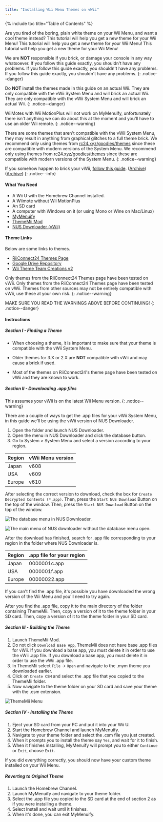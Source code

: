 ```yaml
---
title: "Installing Wii Menu Themes on vWii"
---
```


{% include toc title="Table of Contents" %}

Are you tired of the boring, plain white theme on your Wii Menu, and want a cool theme instead? This tutorial will help you get a new theme for your Wii Menu! This tutorial will help you get a new theme for your Wii Menu! This tutorial will help you get a new theme for your Wii Menu!

We are **NOT** responsible if you brick, or damage your console in any way whatsoever. If you follow this guide exactly, you shouldn't have any problems. If you follow this guide exactly, you shouldn't have any problems. If you follow this guide exactly, you shouldn't have any problems.
{: .notice--danger}

Do **NOT** install the themes made in this guide on an actual Wii. They are only compatible with the vWii System Menu and will brick an actual Wii. They are only compatible with the vWii System Menu and will brick an actual Wii.
{: .notice--danger}

WiiMotes with Wii MotionPlus will not work on MyMenuify, unfortunately there isn't anything we can do about this at the moment and you'll have to use an older Wii remote.
{: .notice--warning}

There are some themes that aren't compatible with the vWii System Menu, they may result in anything from graphical glitches to a full theme brick. We recommend only using themes from [rc24.xyz/goodies/themes](https://rc24.xyz/goodies/themes/) since these are compatible with modern versions of the System Menu. We recommend only using themes from [rc24.xyz/goodies/themes](https://rc24.xyz/goodies/themes/) since these are compatible with modern versions of the System Menu.
{: .notice--warning}

If you somehow happen to brick your vWii, [follow this guide](https://gbatemp.net/threads/guide-vwii-unbrick-guide-by-garyodernichts.528329). ([Archive](https://web.archive.org/web/20200213194233/https://gbatemp.net/threads/guide-vwii-unbrick-guide-by-garyodernichts.528329/)) ([Archive](https://web.archive.org/web/20200213194233/https://gbatemp.net/threads/guide-vwii-unbrick-guide-by-garyodernichts.528329/))
{: .notice--info}

#### What You Need

* A Wii U with the Homebrew Channel installed.
* A Wiimote without Wii MotionPlus
* An SD card
* A computer with Windows on it (or using Mono or Wine on Mac/Linux)
* [MyMenuify](/assets/files/Mymenuify-Old-vWii.zip)
* [ThemeMii Mod](/assets/files/New_ThemeMii_MOD.zip)
* [NUS Downloader (vWii)](/assets/files/NUSDownloader-vwii.zip)

#### Theme Links

Below are some links to themes.

* [RiiConnect24 Themes Page](https://rc24.xyz/goodies/themes/)
* [Google Drive Repository](https://drive.google.com/drive/folders/19tyeVQ--bJ0ZUTNg5yvAGvc3G4-euEpm?usp=sharing)
* [Wii Theme Team Creations v2](https://gbatemp.net/threads/wii-theme-team-creations-v2.336596/)

Only themes from the RiiConnect24 Themes page have been tested on vWii. Only themes from the RiiConnect24 Themes page have been tested on vWii. Themes from other sources may not be entirely compatible with vWii, use these at your own risk.
{: .notice--warning}

MAKE SURE YOU READ THE WARNINGS ABOVE BEFORE CONTINUING!
{: .notice--danger}

#### Instructions

##### Section I - Finding a Theme

* When choosing a theme, it is important to make sure that your theme is compatible with the vWii System Menu.

* Older themes for 3.X or 2.X are **NOT** compatible with vWii and may cause a brick if used.

* Most of the themes on RiiConnect24's theme page have been tested on vWii and they are known to work.

##### Section II - Downloading .app files

This assumes your vWii is on the latest Wii Menu version.
{: .notice--warning}

There are a couple of ways to get the .app files for your vWii System Menu, in this guide we'll be using the vWii version of NUS Downloader.

1. Open the folder and launch NUS Downloader.
2. Open the menu in NUS Downloader and click the database button.
3. Go to System > System Menu and select a version according to your region.

| Region | vWii Menu version |
| ------ | ----------------- |
| Japan  | v608              |
| USA    | v609              |
| Europe | v610              |

After selecting the correct version to download, check the box for `Create Decrypted Contents (*.app)`. Then, press the `Start NUS Download` Button on the top of the window. Then, press the `Start NUS Download` Button on the top of the window.

![The database menu in NUS Downloader.](/images/Themes-vWii/NUSD-vWii_preview-database.png)

![The main menu of NUS downloader without the database menu open.](/images/Themes-vWii/NUSD-vWii_sysmenu-versions.png)

After the download has finished, search for .app file corresponding to your region in the folder where NUS Downloader is.

| Region | .app file for your region |
| ------ | ------------------------- |
| Japan  | 0000001c.app              |
| USA    | 0000001f.app              |
| Europe | 00000022.app              |

If you can't find the .app file, it's possible you have downloaded the wrong version of the Wii Menu and you'll need to try again.

After you find the .app file, copy it to the main directory of the folder containing ThemeMii. Then, copy a version of it to the theme folder in your SD card. Then, copy a version of it to the theme folder in your SD card.

##### Section III - Building the Theme

1. Launch ThemeMii Mod.
2. Do not click `Download Base App`, ThemeMii does not have base .app files for vWii. If you download a base app, you must delete it in order to use the vWii .app file. If you download a base app, you must delete it in order to use the vWii .app file.
3. In ThemeMii select `File` -> `Open` and navigate to the .mym theme you downloaded earlier.
4. Click on `Create CSM` and select the .app file that you copied to the ThemeMii folder.
5. Now navigate to the theme folder on your SD card and save your theme with the .csm extension.

![ThemeMii Menu](/images/Themes-vWii/ThemeMii-Mod-Preview_vWii.png)

##### Section IV - Installing the Theme

1. Eject your SD card from your PC and put it into your Wii U.
2. Start the Homebrew Channel and launch MyMenuify.
3. Navigate to your theme folder and select the .csm file you just created.
4. When it prompts you to install the theme say `Yes`, and wait for it to finish.
5. When it finishes installing, MyMenuify will prompt you to either `Continue` or `Exit`, choose `Exit`.

If you did everything correctly, you should now have your custom theme installed on your Wii Menu.

##### Reverting to Original Theme

1. Launch the Homebrew Channel.
2. Launch MyMenuify and navigate to your theme folder.
3. Select the .app file you copied to the SD card at the end of section 2 as if you were installing a theme.
4. Select Install and wait until it finishes.
5. When it's done, you can exit MyMenuify.